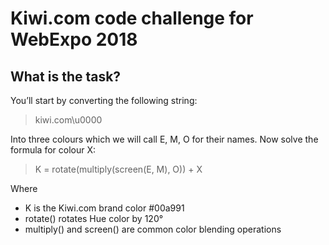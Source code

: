 # Kiwi.com code challenge for WebExpo 2018

## What is the task?

You’ll start by converting the following string:

>kiwi.com\u0000

Into three colours which we will call E, M, O for their names.
Now solve the formula for colour X:

>K = rotate(multiply(screen(E, M), O)) + X

Where

* K is the Kiwi.com brand color #00a991
* rotate() rotates Hue color by 120°
* multiply() and screen() are common color blending operations
